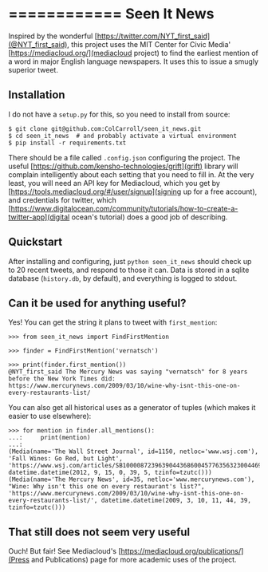 ============
Seen It News
============

Inspired by the wonderful [https://twitter.com/NYT_first_said](@NYT_first_said), this project uses
the MIT Center for Civic Media' [https://mediacloud.org/](mediacloud project) to find the earliest
mention of a word in major English language newspapers. It uses this to issue a smugly superior
tweet.


Installation
------------

I do not have a `setup.py` for this, so you need to install from source:
```
$ git clone git@github.com:ColCarroll/seen_it_news.git
$ cd seen_it_news  # and probably activate a virtual environment
$ pip install -r requirements.txt
```

There should be a file called `.config.json` configuring the project. The useful
[https://github.com/kensho-technologies/grift](grift) library will complain intelligently about
each setting that you need to fill in. At the very least, you will need an API key for Mediacloud,
which you get by [https://tools.mediacloud.org/#/user/signup](signing up for a free account), and 
credentials for twitter, which 
[https://www.digitalocean.com/community/tutorials/how-to-create-a-twitter-app](digital ocean's tutorial)
does a good job of describing.


Quickstart
----------

After installing and configuring, just `python seen_it_news` should check up to 20 recent tweets,
and respond to those it can. Data is stored in a sqlite database (`history.db`, by default), and
everything is logged to stdout.


Can it be used for anything useful?
-----------------------------------

Yes! You can get the string it plans to tweet with `first_mention`:

```
>>> from seen_it_news import FindFirstMention

>>> finder = FindFirstMention('vernatsch')

>>> print(finder.first_mention())
@NYT_first_said The Mercury News was saying "vernatsch" for 8 years before the New York Times did:
https://www.mercurynews.com/2009/03/10/wine-why-isnt-this-one-on-every-restaurants-list/
```

You can also get all historical uses as a generator of tuples (which makes it easier to use elsewhere):

```
>>> for mention in finder.all_mentions():
...:     print(mention)
...: 
(Media(name='The Wall Street Journal', id=1150, netloc='www.wsj.com'), 'Fall Wines: Go Red, but Light', 'https://www.wsj.com/articles/SB10000872396390443686004577635632300446956', datetime.datetime(2012, 9, 15, 0, 39, 5, tzinfo=tzutc()))
(Media(name='The Mercury News', id=35, netloc='www.mercurynews.com'), "Wine: Why isn't this one on every restaurant's list?", 'https://www.mercurynews.com/2009/03/10/wine-why-isnt-this-one-on-every-restaurants-list/', datetime.datetime(2009, 3, 10, 11, 44, 39, tzinfo=tzutc()))

```

That still does not seem very useful
------------------------------------

Ouch! But fair! See Mediacloud's [https://mediacloud.org/publications/](Press and Publications) page
for more academic uses of the project.
